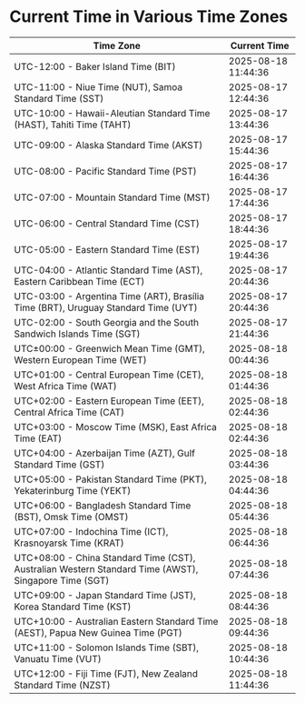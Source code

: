 # Current Time in Various Time Zones

| Time Zone | Current Time |
|-----------|--------------|
| UTC-12:00 - Baker Island Time (BIT) | 2025-08-18 11:44:36 |
| UTC-11:00 - Niue Time (NUT), Samoa Standard Time (SST) | 2025-08-17 12:44:36 |
| UTC-10:00 - Hawaii-Aleutian Standard Time (HAST), Tahiti Time (TAHT) | 2025-08-17 13:44:36 |
| UTC-09:00 - Alaska Standard Time (AKST) | 2025-08-17 15:44:36 |
| UTC-08:00 - Pacific Standard Time (PST) | 2025-08-17 16:44:36 |
| UTC-07:00 - Mountain Standard Time (MST) | 2025-08-17 17:44:36 |
| UTC-06:00 - Central Standard Time (CST) | 2025-08-17 18:44:36 |
| UTC-05:00 - Eastern Standard Time (EST) | 2025-08-17 19:44:36 |
| UTC-04:00 - Atlantic Standard Time (AST), Eastern Caribbean Time (ECT) | 2025-08-17 20:44:36 |
| UTC-03:00 - Argentina Time (ART), Brasília Time (BRT), Uruguay Standard Time (UYT) | 2025-08-17 20:44:36 |
| UTC-02:00 - South Georgia and the South Sandwich Islands Time (SGT) | 2025-08-17 21:44:36 |
| UTC±00:00 - Greenwich Mean Time (GMT), Western European Time (WET) | 2025-08-18 00:44:36 |
| UTC+01:00 - Central European Time (CET), West Africa Time (WAT) | 2025-08-18 01:44:36 |
| UTC+02:00 - Eastern European Time (EET), Central Africa Time (CAT) | 2025-08-18 02:44:36 |
| UTC+03:00 - Moscow Time (MSK), East Africa Time (EAT) | 2025-08-18 02:44:36 |
| UTC+04:00 - Azerbaijan Time (AZT), Gulf Standard Time (GST) | 2025-08-18 03:44:36 |
| UTC+05:00 - Pakistan Standard Time (PKT), Yekaterinburg Time (YEKT) | 2025-08-18 04:44:36 |
| UTC+06:00 - Bangladesh Standard Time (BST), Omsk Time (OMST) | 2025-08-18 05:44:36 |
| UTC+07:00 - Indochina Time (ICT), Krasnoyarsk Time (KRAT) | 2025-08-18 06:44:36 |
| UTC+08:00 - China Standard Time (CST), Australian Western Standard Time (AWST), Singapore Time (SGT) | 2025-08-18 07:44:36 |
| UTC+09:00 - Japan Standard Time (JST), Korea Standard Time (KST) | 2025-08-18 08:44:36 |
| UTC+10:00 - Australian Eastern Standard Time (AEST), Papua New Guinea Time (PGT) | 2025-08-18 09:44:36 |
| UTC+11:00 - Solomon Islands Time (SBT), Vanuatu Time (VUT) | 2025-08-18 10:44:36 |
| UTC+12:00 - Fiji Time (FJT), New Zealand Standard Time (NZST) | 2025-08-18 11:44:36 |
